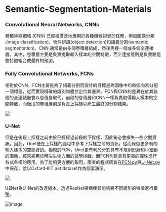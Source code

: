 # Semantic-Segmentation-Materials

### Convolutional Neural Networks, CNNs
卷積神經網絡 (CNN) 已經被廣泛地應用於各種機器視覺的任務，例如圖像分類(image classification)、物件辨識(object detection)和語義分割(semantic segmentation)。CNN 通常是由多個卷積層組成，然後再接一個或多個全連接層。其中，卷積層主要是負責提取輸入樣本的空間特徵，而全連接層則是負責將這些特徵組合成最終的預測。


### Fully Convolutional Networks, FCNs
相對於CNN，FCN主要是為了語義分割而設計的目標是為圖像中的每個向素分配一個標籤，從而實現精確的識別物體並定位其邊界。FCN與CNN的差異在於其後段的全連結層會以卷積層取代，前段的卷積層和CNN一樣負責取得輸入樣本的空間特徵，而後段的卷積層則是負責上採樣以產生最終的分割結果。

![](https://i.imgur.com/X82zO1O.png)

### U-Net
但是在後段上採樣之前由於已經經過前段的下採樣，因此勢必會損失一些空間資訊。因此，Unet便在上採樣的過程中參考下採樣之前的資訊，從而保留更多有關輸入樣本的空間資訊。相較於FCN，Unet更有利於分割具有不規則形狀和小細節的圖像，經常被用於解決生物方面的醫學挑戰，而FCN則是具有更高的彈性進行各式各樣的應用。為了能夠更方便的取用，兩者的程式碼皆在[FCN.py](#code)與[U-Net.py](#code)中保存，並以Oxford-IIIT pet dataset作為個案演示。

![](https://i.imgur.com/IzZWZi0.png)

U2Net為U-Net的改進版本，透過ResNet架構使其能夠將不同級別的特徵進行彙整。

![image](https://user-images.githubusercontent.com/98240703/229375336-56361afa-991f-4e55-9ed1-d8bb5ec0ecb8.png)

